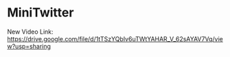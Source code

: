 # MiniTwitter
New Video Link: https://drive.google.com/file/d/1tTSzYQbIv6uTWtYAHAR_V_62sAYAV7Vq/view?usp=sharing
